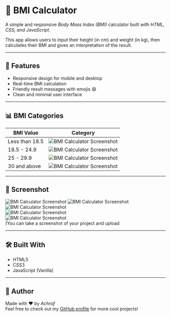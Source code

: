 # 🧮 BMI Calculator

A simple and responsive *Body Mass Index (BMI)* calculator built with *HTML, CSS, and JavaScript*.

This app allows users to input their height (in cm) and weight (in kg), then calculates their BMI and gives an interpretation of the result.

---

## 🔧 Features

- Responsive design for mobile and desktop
- Real-time BMI calculation
- Friendly result messages with emojis 😄
- Clean and minimal user interface

---

## 📊 BMI Categories

| BMI Value        | Category                                                                                                                                          |
|------------------|---------------------------------------------------------------------------------------------------------------------------------------------------|
| Less than 18.5   | ![BMI Calculator Screenshot](https://github.com/lamzef-achraf/BMI-Calculator/blob/4fd3d6412c4488e9a5b6f5bfe9ef9e8105b1fe6d/Screenshot%202.png)    |
| 18.5 - 24.9      | ![BMI Calculator Screenshot](https://github.com/lamzef-achraf/BMI-Calculator/blob/4fd3d6412c4488e9a5b6f5bfe9ef9e8105b1fe6d/Screenshot%203.png)    |
| 25 - 29.9        | ![BMI Calculator Screenshot](https://github.com/lamzef-achraf/BMI-Calculator/blob/4fd3d6412c4488e9a5b6f5bfe9ef9e8105b1fe6d/Screenshot%204.png)    |
| 30 and above     | ![BMI Calculator Screenshot](https://github.com/lamzef-achraf/BMI-Calculator/blob/4fd3d6412c4488e9a5b6f5bfe9ef9e8105b1fe6d/Screenshot%205.png)    |

---

## 📸 Screenshot

![BMI Calculator Screenshot](https://github.com/lamzef-achraf/BMI-Calculator/blob/4fd3d6412c4488e9a5b6f5bfe9ef9e8105b1fe6d/Screenshot%201.png)
![BMI Calculator Screenshot](https://github.com/lamzef-achraf/BMI-Calculator/blob/4fd3d6412c4488e9a5b6f5bfe9ef9e8105b1fe6d/Screenshot%202.png)  
![BMI Calculator Screenshot](https://github.com/lamzef-achraf/BMI-Calculator/blob/4fd3d6412c4488e9a5b6f5bfe9ef9e8105b1fe6d/Screenshot%203.png)  
![BMI Calculator Screenshot](https://github.com/lamzef-achraf/BMI-Calculator/blob/4fd3d6412c4488e9a5b6f5bfe9ef9e8105b1fe6d/Screenshot%204.png)  
![BMI Calculator Screenshot](https://github.com/lamzef-achraf/BMI-Calculator/blob/4fd3d6412c4488e9a5b6f5bfe9ef9e8105b1fe6d/Screenshot%205.png)  
(You can take a screenshot of your project and upload

---

## 🛠 Built With

- HTML5
- CSS3
- JavaScript (Vanilla)

---

## 🙌 Author

Made with ❤ by *Achraf*  
Feel free to check out my [GitHub profile](https://github.com/lamzef-achraf) for more cool projects!
